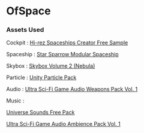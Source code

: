 # OfSpace

### Assets Used


Cockpit : [Hi-rez Spaceships Creator Free Sample](https://assetstore.unity.com/packages/3d/vehicles/space/hi-rez-spaceships-creator-free-sample-153363)

Spaceship : [Star Sparrow Modular Spaceship](https://assetstore.unity.com/packages/3d/vehicles/space/star-sparrow-modular-spaceship-73167)

Skybox : [Skybox Volume 2 (Nebula)](https://assetstore.unity.com/packages/2d/textures-materials/sky/skybox-volume-2-nebula-3392)

Particle : [Unity Particle Pack](https://assetstore.unity.com/packages/essentials/tutorial-projects/unity-particle-pack-127325)

Audio : [Ultra Sci-Fi Game Audio Weapons Pack Vol. 1](https://assetstore.unity.com/packages/audio/sound-fx/weapons/ultra-sci-fi-game-audio-weapons-pack-vol-1-113047)

Music : 

[Universe Sounds Free Pack](https://assetstore.unity.com/packages/audio/ambient/sci-fi/universe-sounds-free-pack-118865)

[Ultra Sci-Fi Game Audio Ambience Pack Vol. 1](https://assetstore.unity.com/packages/audio/ambient/sci-fi/ultra-sci-fi-game-audio-ambience-pack-vol-1-109536)
